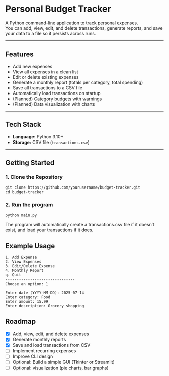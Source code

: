 # Personal Budget Tracker

A Python command-line application to track personal expenses.  
You can add, view, edit, and delete transactions, generate reports, and save your data to a file so it persists across runs.

---

## Features

- Add new expenses
- View all expenses in a clean list
- Edit or delete existing expenses
- Generate a monthly report (totals per category, total spending)
- Save all transactions to a CSV file
- Automatically load transactions on startup
- (Planned) Category budgets with warnings
- (Planned) Data visualization with charts

---

## Tech Stack

- **Language:** Python 3.10+
- **Storage:** CSV file (`transactions.csv`)

---

## Getting Started

### 1. Clone the Repository
```
git clone https://github.com/yourusername/budget-tracker.git
cd budget-tracker
```

### 2. Run the program
```
python main.py
```

The program will automatically create a transactions.csv file if it doesn’t exist, and load your transactions if it does.

## Example Usage
```
1. Add Expense
2. View Expenses
3. Edit/Delete Expense
4. Monthly Report
q. Quit
-------------------------------
Choose an option: 1

Enter date (YYYY-MM-DD): 2025-07-14
Enter category: Food
Enter amount: 15.99
Enter description: Grocery shopping
```

## Roadmap

- [x] Add, view, edit, and delete expenses  
- [x] Generate monthly reports  
- [x] Save and load transactions from CSV  
- [ ] Implement recurring expenses  
- [ ] Improve CLI design  
- [ ] Optional: Build a simple GUI (Tkinter or Streamlit)  
- [ ] Optional:  visualization (pie charts, bar graphs)  

